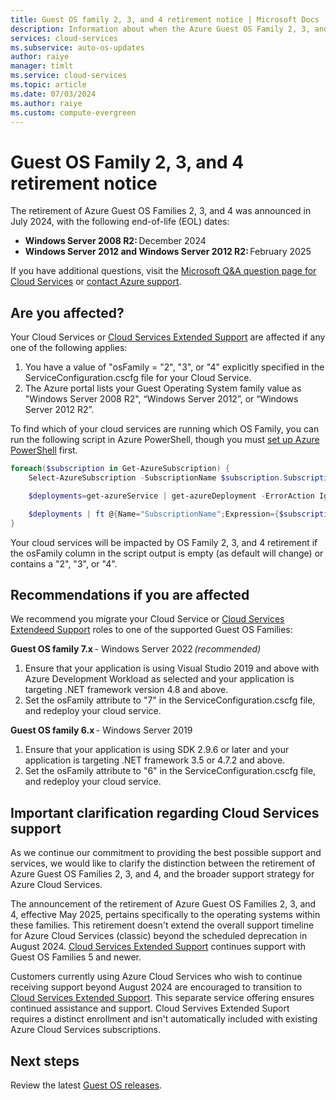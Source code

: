 ```yaml
---
title: Guest OS family 2, 3, and 4 retirement notice | Microsoft Docs
description: Information about when the Azure Guest OS Family 2, 3, and 4 retirement happened and how to determine if you are affected.
services: cloud-services
ms.subservice: auto-os-updates
author: raiye
manager: timlt
ms.service: cloud-services
ms.topic: article
ms.date: 07/03/2024
ms.author: raiye
ms.custom: compute-evergreen
---
```


# Guest OS Family 2, 3, and 4 retirement notice

The retirement of Azure Guest OS Families 2, 3, and 4 was announced in July 2024, with the following end-of-life (EOL) dates: 
- **Windows Server 2008 R2:** December 2024 
- **Windows Server 2012 and Windows Server 2012 R2:** February 2025 

If you have additional questions, visit the [Microsoft Q&A question page for Cloud Services](/answers/topics/azure-cloud-services.html) or [contact Azure support](https://azure.microsoft.com/support/options/).

## Are you affected?

Your Cloud Services or [Cloud Services Extended Support](../cloud-services-extended-support/overview.md) are affected if any one of the following applies:

1. You have a value of "osFamily = "2", "3", or "4" explicitly specified in the ServiceConfiguration.cscfg file for your Cloud Service.
1. The Azure portal lists your Guest Operating System family value as "Windows Server 2008 R2", “Windows Server 2012”, or “Windows Server 2012 R2”. 

To find which of your cloud services are running which OS Family, you can run the following script in Azure PowerShell, though you must [set up Azure PowerShell](/powershell/azure/) first.

```powershell
foreach($subscription in Get-AzureSubscription) {
    Select-AzureSubscription -SubscriptionName $subscription.SubscriptionName

    $deployments=get-azureService | get-azureDeployment -ErrorAction Ignore | where {$_.SdkVersion -NE ""}

    $deployments | ft @{Name="SubscriptionName";Expression={$subscription.SubscriptionName}}, ServiceName, SdkVersion, Slot, @{Name="osFamily";Expression={(select-xml -content $_.configuration -xpath "/ns:ServiceConfiguration/@osFamily" -namespace $namespace).node.value }}, osVersion, Status, URL
}
```

Your cloud services will be impacted by OS Family 2, 3, and 4 retirement if the osFamily column in the script output is empty (as default will change) or contains a "2", "3", or "4". 

## Recommendations if you are affected

We recommend you migrate your Cloud Service or [Cloud Services Extendeed Support](../cloud-services-extended-support/overview.md) roles to one of the supported Guest OS Families:

**Guest OS family 7.x** - Windows Server 2022 *(recommended)* 

1. Ensure that your application is using Visual Studio 2019 and above with Azure Development Workload as selected and your application is targeting .NET framework version 4.8 and above. 
1. Set the osFamily attribute to "7" in the ServiceConfiguration.cscfg file, and redeploy your cloud service. 

**Guest OS family 6.x** - Windows Server 2019 

1. Ensure that your application is using SDK 2.9.6 or later and your application is targeting .NET framework 3.5 or 4.7.2 and above. 
1. Set the osFamily attribute to "6" in the ServiceConfiguration.cscfg file, and redeploy your cloud service. 

## Important clarification regarding Cloud Services support 

As we continue our commitment to providing the best possible support and services, we would like to clarify the distinction between the retirement of Azure Guest OS Families 2, 3, and 4, and the broader support strategy for Azure Cloud Services. 

The announcement of the retirement of Azure Guest OS Families 2, 3, and 4, effective May 2025, pertains specifically to the operating systems within these families. This retirement doesn't extend the overall support timeline for Azure Cloud Services (classic) beyond the scheduled deprecation in August 2024. [Cloud Services Extended Support](../cloud-services-extended-support/overview.md) continues support with Guest OS Families 5 and newer. 

Customers currently using Azure Cloud Services who wish to continue receiving support beyond August 2024 are encouraged to transition to [Cloud Services Extended Support](../cloud-services-extended-support/overview.md). This separate service offering ensures continued assistance and support. Cloud Servives Extended Suport requires a distinct enrollment and isn't automatically included with existing Azure Cloud Services subscriptions. 

## Next steps

Review the latest [Guest OS releases](cloud-services-guestos-update-matrix.md).
